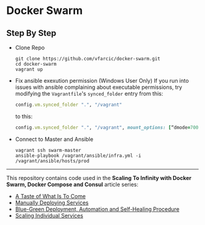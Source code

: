 # Docker Swarm

## Step By Step
- Clone Repo
  ```
  git clone https://github.com/vfarcic/docker-swarm.git
  cd docker-swarm
  vagrant up
  ```
- Fix ansible exexution permission (Windows User Only)
  If you run into issues with ansible complaining about executable permissions, try modifying the `Vagrantfile`'s `synced_folder` entry from this:
  ```ruby
  config.vm.synced_folder ".", "/vagrant"
  ```
  to this:
  ```ruby
  config.vm.synced_folder ".", "/vagrant", mount_options: [“dmode=700,fmode=600″]
  ```
- Connect to Master and Ansible
  ```
  vagrant ssh swarm-master
  ansible-playbook /vagrant/ansible/infra.yml -i /vagrant/ansible/hosts/prod
  ```

----
This repository contains code used in the **Scaling To Infinity with Docker Swarm, Docker Compose and Consul** article series:

* [A Taste of What Is To Come](http://technologyconversations.com/2015/07/02/scaling-to-infinity-with-docker-swarm-docker-compose-and-consul-part-14-a-taste-of-what-is-to-come/)
* [Manually Deploying Services](http://technologyconversations.com/2015/07/02/scaling-to-infinity-with-docker-swarm-docker-compose-and-consul-part-24-manually-deploying-services/)
* [Blue-Green Deployment, Automation and Self-Healing Procedure](http://technologyconversations.com/2015/07/02/scaling-to-infinity-with-docker-swarm-docker-compose-and-consul-part-34-blue-green-deployment-automation-and-self-healing-procedure/)
* [Scaling Individual Services](http://technologyconversations.com/2015/07/02/scaling-to-infinity-with-docker-swarm-docker-compose-and-consul-part-44-scaling-individual-services/)

